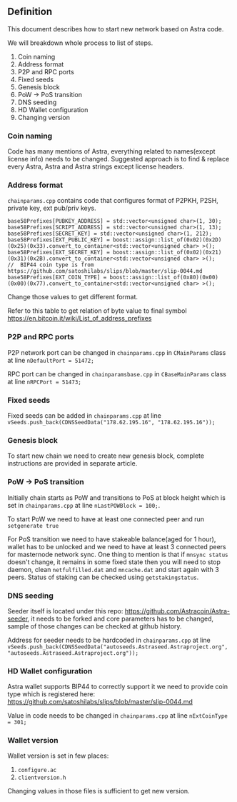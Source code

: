 ## Definition

This document describes how to start new network based on Astra code. 

We will breakdown whole process to list of steps.

1. Coin naming
2. Address format
3. P2P and RPC ports
4. Fixed seeds
5. Genesis block
6. PoW -> PoS transition 
7. DNS seeding
8. HD Wallet configuration
9. Changing version

### Coin naming

Code has many mentions of Astra, everything related to names(except license info) needs to be changed. Suggested approach is to find & replace every Astra, Astra and Astra strings except license headers.

### Address format

`chainparams.cpp` contains code that configures format of P2PKH, P2SH, private key, ext pub/priv keys. 

```
base58Prefixes[PUBKEY_ADDRESS] = std::vector<unsigned char>(1, 30);
base58Prefixes[SCRIPT_ADDRESS] = std::vector<unsigned char>(1, 13);
base58Prefixes[SECRET_KEY] = std::vector<unsigned char>(1, 212);
base58Prefixes[EXT_PUBLIC_KEY] = boost::assign::list_of(0x02)(0x2D)(0x25)(0x33).convert_to_container<std::vector<unsigned char> >();
base58Prefixes[EXT_SECRET_KEY] = boost::assign::list_of(0x02)(0x21)(0x31)(0x2B).convert_to_container<std::vector<unsigned char> >();
// 	BIP44 coin type is from https://github.com/satoshilabs/slips/blob/master/slip-0044.md
base58Prefixes[EXT_COIN_TYPE] = boost::assign::list_of(0x80)(0x00)(0x00)(0x77).convert_to_container<std::vector<unsigned char> >();

```

Change those values to get different format. 

Refer to this table to get relation of byte value to final symbol https://en.bitcoin.it/wiki/List_of_address_prefixes

### P2P and RPC ports

P2P network port can be changed in `chainparams.cpp` in `CMainParams` class at line `nDefaultPort = 51472;`

RPC port can be changed in `chainparamsbase.cpp` in `CBaseMainParams` class at line `nRPCPort = 51473;`

### Fixed seeds

Fixed seeds can be added in `chainparams.cpp` at line `vSeeds.push_back(CDNSSeedData("178.62.195.16", "178.62.195.16"));`

### Genesis block

To start new chain we need to create new genesis block, complete instructions are provided in separate article.

### PoW -> PoS transition

Initially chain starts as PoW and transitions to PoS at block height which is set in `chainparams.cpp` at line `nLastPOWBlock = 100;`. 

To start PoW we need to have at least one connected peer and run `setgenerate true`

For PoS transition we need to have stakeable balance(aged for 1 hour), wallet has to be unlocked and we need to have at least 3 connected peers for masternode network sync. One thing to mention is that if `mnsync status` doesn't change, it remains in some fixed state then you will need to stop daemon, clean `netfulfilled.dat` and `mncache.dat` and start again with 3 peers. Status of staking can be checked using `getstakingstatus`.

### DNS seeding

Seeder itself is located under this repo: https://github.com/Astracoin/Astra-seeder, it needs to be forked and core parameters has to be changed, sample of those changes can be checked at github history. 

Address for seeder needs to be hardcoded in `chainparams.cpp` at line `vSeeds.push_back(CDNSSeedData("autoseeds.Astraseed.Astraproject.org", "autoseeds.Astraseed.Astraproject.org"));`

### HD Wallet configuration

Astra wallet supports BIP44 to correctly support it we need to provide coin type which is registered here: https://github.com/satoshilabs/slips/blob/master/slip-0044.md

Value in code needs to be changed in `chainparams.cpp` at line `nExtCoinType = 301;`

### Wallet version

Wallet version is set in few places:

1. `configure.ac`
2. `clientversion.h` 

Changing values in those files is sufficient to get new version. 

